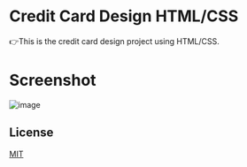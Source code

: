 
# Credit Card Design HTML/CSS

👉This is the credit card design project using HTML/CSS.

# Screenshot

![image](https://github.com/h-techzone6/creditcarddesign/assets/140205338/c21dd6b0-1e7d-4752-b595-dd17e10d2a25)

## License

[MIT](https://choosealicense.com/licenses/mit/)

